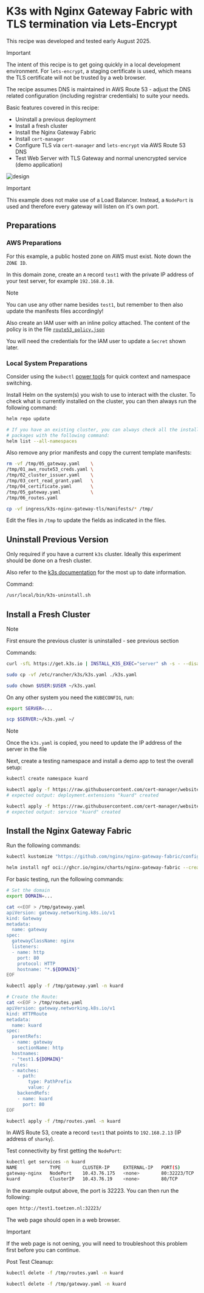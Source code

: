 # K3s with Nginx Gateway Fabric with TLS termination via Lets-Encrypt

This recipe was developed and tested early August 2025.

> [!IMPORTANT]
> The intent of this recipe is to get going quickly in a local development environment. For `lets-encrypt`, a staging certificate is used, which means the TLS certificate will not be trusted by a web browser.
>
> The recipe assumes DNS is maintained in AWS Route 53 - adjust the DNS related configuration (including registrar credentials) to suite your needs.

Basic features covered in this recipe:

* Uninstall a previous deployment
* Install a fresh cluster
* Install the Nginx Gateway Fabric
* Install `cert-manager`
* Configure TLS via `cert-manager` and `lets-encrypt` via AWS Route 53 DNS
* Test Web Server with TLS Gateway and normal unencrypted service (demo application)

![design](./design.png)

> [!IMPORTANT]
> This example does not make use of a Load Balancer. Instead, a `NodePort` is used and therefore every gateway will listen on it's own port.

## Preparations

### AWS Preparations

For this example, a public hosted zone on AWS must exist. Note down the `ZONE ID`.

In this domain zone, create an `A` record `test1` with the private IP address of your test server, for example `192.168.0.10`.

> [!NOTE]
> You can use any other name besides `test1`, but remember to then also update the manifests files accordingly!

Also create an IAM user with an inline policy attached. The content of the policy is in the file [`route53_policy.json`](./route53_policy.json)

You will need the credentials for the IAM user to update a `Secret` shown later.

### Local System Preparations

Consider using the `kubectl` [power tools](https://github.com/ahmetb/kubectx) for quick context and namespace switching.

Install Helm on the system(s) you wish  to use to interact with the cluster. To check what is currently installed on the cluster, you can then always run the following command:

```bash
helm repo update

# If you have an existing cluster, you can always check all the installed
# packages with the following command:
helm list --all-namespaces
```

Also remove any prior manifests and copy the current template manifests:

```bash
rm -vf /tmp/05_gateway.yaml    \
/tmp/01_aws_route53_creds.yaml \
/tmp/02_cluster_issuer.yaml    \
/tmp/03_cert_read_grant.yaml   \
/tmp/04_certificate.yaml       \
/tmp/05_gateway.yaml           \
/tmp/06_routes.yaml

cp -vf ingress/k3s-nginx-gateway-tls/manifests/* /tmp/
```

Edit the files in `/tmp` to update the fields as indicated in the files.

## Uninstall Previous Version

Only required if you have a current `k3s` cluster. Ideally this experiment should be done on a fresh cluster.

Also refer to the [k3s documentation](https://docs.k3s.io/installation/uninstall) for the most up to date information.

Command:

```bash
/usr/local/bin/k3s-uninstall.sh
```

## Install a Fresh Cluster

> [!NOTE]
> First ensure the previous cluster is uninstalled - see previous section

Commands:

```bash
curl -sfL https://get.k3s.io | INSTALL_K3S_EXEC="server" sh -s - --disable=traefik --kubelet-arg="node-ip=0.0.0.0"

sudo cp -vf /etc/rancher/k3s/k3s.yaml ./k3s.yaml

sudo chown $USER:$USER ~/k3s.yaml
```

On any other system you need the `KUBECONFIG`, run:

```bash
export SERVER=...

scp $SERVER:~/k3s.yaml ~/
```

> [!NOTE]
> Once the `k3s.yaml` is copied, you need to update the IP address of the server in the file

Next, create a testing namespace and install a demo app to test the overall setup:

```bash
kubectl create namespace kuard

kubectl apply -f https://raw.githubusercontent.com/cert-manager/website/master/content/docs/tutorials/acme/example/deployment.yaml -n kuard
# expected output: deployment.extensions "kuard" created

kubectl apply -f https://raw.githubusercontent.com/cert-manager/website/master/content/docs/tutorials/acme/example/service.yaml -n kuard
# expected output: service "kuard" created
```

## Install the Nginx Gateway Fabric

Run the following commands:

```bash
kubectl kustomize "https://github.com/nginx/nginx-gateway-fabric/config/crd/gateway-api/standard?ref=v1.6.2" | kubectl apply -f -

helm install ngf oci://ghcr.io/nginx/charts/nginx-gateway-fabric --create-namespace -n nginx-gateway --set nginx.service.type=NodePort
```

For basic testing, run the following commands:

```bash
# Set the domain 
export DOMAIN=...

cat <<EOF > /tmp/gateway.yaml
apiVersion: gateway.networking.k8s.io/v1
kind: Gateway
metadata:
  name: gateway
spec:
  gatewayClassName: nginx
  listeners:
  - name: http
    port: 80
    protocol: HTTP
    hostname: "*.${DOMAIN}"
EOF

kubectl apply -f /tmp/gateway.yaml -n kuard

# Create the Route:
cat <<EOF > /tmp/routes.yaml
apiVersion: gateway.networking.k8s.io/v1
kind: HTTPRoute
metadata:
  name: kuard
spec:
  parentRefs:
  - name: gateway
    sectionName: http
  hostnames:
  - "test1.${DOMAIN}"
  rules:
  - matches:
    - path:
        type: PathPrefix
        value: /
    backendRefs:
    - name: kuard
      port: 80
EOF

kubectl apply -f /tmp/routes.yaml -n kuard
```

In AWS Route 53, create a record `test1` that points to `192.168.2.13` (IP address of `sharky`).

Test connectivity by first getting the `NodePort`:

```bash
kubectl get services -n kuard
NAME            TYPE        CLUSTER-IP     EXTERNAL-IP   PORT(S)        AGE
gateway-nginx   NodePort    10.43.76.175   <none>        80:32223/TCP   5m22s
kuard           ClusterIP   10.43.76.19    <none>        80/TCP         19m
```

In the example output above, the port is 32223. You can then run the following:

```bash
open http://test1.toetzen.nl:32223/
```

The web page should open in a web browser.

> [!IMPORTANT]
> If the web page is not oening, you will need to troubleshoot this problem first before you can continue.

Post Test Cleanup:

```bash
kubectl delete -f /tmp/routes.yaml -n kuard

kubectl delete -f /tmp/gateway.yaml -n kuard
```
